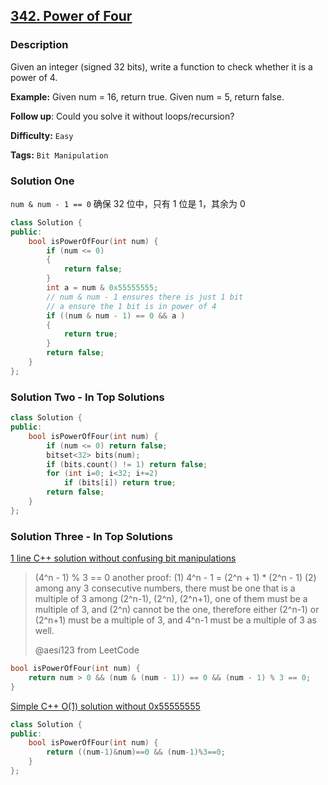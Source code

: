 ## [342. Power of Four](https://leetcode.com/problems/power-of-four/description/)

### Description

Given an integer (signed 32 bits), write a function to check whether it is a power of 4.

**Example:**
Given num = 16, return true. Given num = 5, return false.

**Follow up**: Could you solve it without loops/recursion?

**Difficulty:** `Easy`

**Tags:** `Bit Manipulation`

### Solution One

`num & num - 1 == 0` 确保 32 位中，只有 1 位是 1，其余为 0

```c++
class Solution {
public:
    bool isPowerOfFour(int num) {
        if (num <= 0)
        {
            return false;
        }
        int a = num & 0x55555555;
        // num & num - 1 ensures there is just 1 bit
        // a ensure the 1 bit is in power of 4
        if ((num & num - 1) == 0 && a )
        {
            return true;
        }
        return false;
    }
};
```

### Solution Two - In Top Solutions

```c++
class Solution {
public:
    bool isPowerOfFour(int num) {
        if (num <= 0) return false;
        bitset<32> bits(num);
        if (bits.count() != 1) return false;
        for (int i=0; i<32; i+=2)
            if (bits[i]) return true;
        return false;
    }
};
```

### Solution Three - In Top Solutions

[1 line C++ solution without confusing bit manipulations](https://discuss.leetcode.com/topic/42914/1-line-c-solution-without-confusing-bit-manipulations)

> (4^n - 1) % 3 == 0
> another proof:
> (1) 4^n - 1 = (2^n + 1) \* (2^n - 1)
> (2) among any 3 consecutive numbers, there must be one that is a multiple of 3
> among (2^n-1), (2^n), (2^n+1), one of them must be a multiple of 3, and (2^n) cannot be the one, therefore either (2^n-1) or (2^n+1) must be a multiple of 3, and 4^n-1 must be a multiple of 3 as well.
>
> @aesi123 from LeetCode

```c++
bool isPowerOfFour(int num) {
    return num > 0 && (num & (num - 1)) == 0 && (num - 1) % 3 == 0;
}
```

[Simple C++ O(1) solution without 0x55555555](https://discuss.leetcode.com/topic/44430/simple-c-o-1-solution-without-0x55555555)

```c++
class Solution {
public:
    bool isPowerOfFour(int num) {
        return ((num-1)&num)==0 && (num-1)%3==0;
    }
};
```
